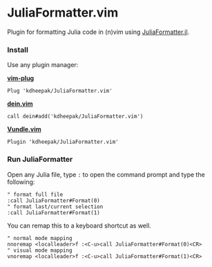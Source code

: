 # JuliaFormatter.vim

Plugin for formatting Julia code in (n)vim using [JuliaFormatter.jl](https://github.com/domluna/JuliaFormatter.jl).

### Install

Use any plugin manager:

**[vim-plug](https://github.com/junegunn/vim-plug)**

```vim
Plug 'kdheepak/JuliaFormatter.vim'
```

**[dein.vim](https://github.com/Shougo/dein.vim)**

```vim
call dein#add('kdheepak/JuliaFormatter.vim')
```

**[Vundle.vim](https://github.com/junegunn/vim-plug)**

```vim
Plugin 'kdheepak/JuliaFormatter.vim'
```

### Run JuliaFormatter

Open any Julia file, type `:` to open the command prompt and type the following:

```vim
" format full file
:call JuliaFormatter#Format(0)
" format last/current selection
:call JuliaFormatter#Format(1)
```

You can remap this to a keyboard shortcut as well.

```vim
" normal mode mapping
nnoremap <localleader>f :<C-u>call JuliaFormatter#Format(0)<CR>
" visual mode mapping
vnoremap <localleader>f :<C-u>call JuliaFormatter#Format(1)<CR>
```
